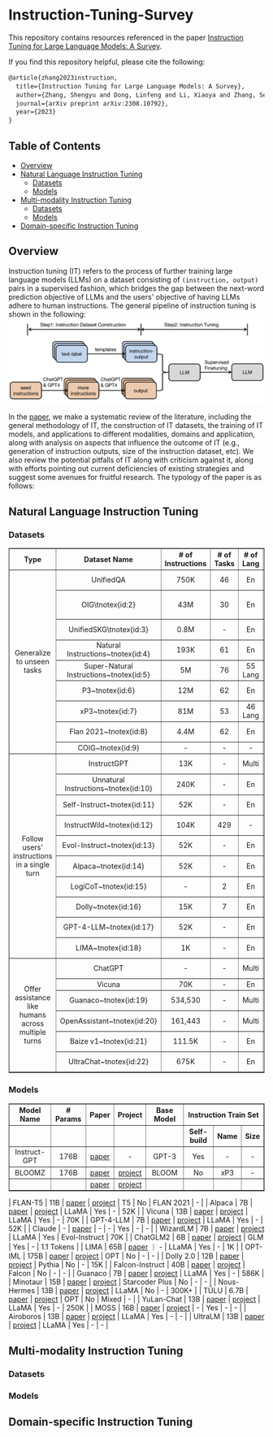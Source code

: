 # Instruction-Tuning-Survey

This repository contains resources referenced in the paper [Instruction Tuning for Large Language Models: A Survey](https://arxiv.org/abs/2308.10792). 

If you find this repository helpful, please cite the following:
```latex
@article{zhang2023instruction,
  title={Instruction Tuning for Large Language Models: A Survey},
  author={Zhang, Shengyu and Dong, Linfeng and Li, Xiaoya and Zhang, Sen and Sun, Xiaofei and Wang, Shuhe and Li, Jiwei and Hu, Runyi and Zhang, Tianwei and Wu, Fei and others},
  journal={arXiv preprint arXiv:2308.10792},
  year={2023}
}
```

## Table of Contents 
* [Overview](#Overview)
* [Natural Language Instruction Tuning](Instruction-Tuned-LLMs)
  * [Datasets](#Datasets)
  * [Models](#Models)
* [Multi-modality Instruction Tuning](Multi-modality-Instruction-Tuning)
  * [Datasets](#Datasets)
  * [Models](#Models)
* [Domain-specific Instruction Tuning](Domain-specific-Instruction-Tuning)
  

## Overview

Instruction tuning (IT) refers to the process of further training large language models (LLMs) on a dataset consisting 
of `(instruction, output)` pairs
 in a supervised fashion, 
which bridges the gap between the next-word prediction objective of LLMs and the users' objective of having LLMs adhere 
to human instructions. The general pipeline of instruction tuning is shown in the following: 
![project](./assets/method_overview.png)

In the [paper](https://arxiv.org/abs/2308.10792), we make a systematic review of the literature, including the general methodology of IT, 
the construction of IT datasets, the training of IT models, 
and applications to different modalities, domains and application, along with analysis on aspects that influence the outcome of IT (e.g., generation of instruction outputs, size of the instruction dataset, etc). We also 
review the potential pitfalls of IT along with criticism against it, along with efforts
pointing out current deficiencies of existing strategies and suggest some avenues for fruitful research.
The typology of the paper is as follows: 



## Natural Language Instruction Tuning

### Datasets

<table border="1" align="center" style="text-align:center;">
<tr>
        <th style="width:400px;">Type</th>
        <th>Dataset Name</th> 
        <th># of Instructions</th>
        <th># of Tasks</th>
        <th># of Lang</th>
        <th>Construction</th>
        <th>Open Source</th>
  
</tr>
<tr>
        <td rowspan="9" align="center">Generalize to unseen tasks</td>
        <td align="center">UnifiedQA</td> 
        <td align="center">750K</td>
        <td align="center">46</td>
        <td align="center">En</td>
        <td align="center">human-crafted</td>
        <td align="center">Yes</td>
</tr>
<tr>
        <td align="center">OIG\tnotex{id:2}</td> 
        <td align="center">43M</td>
        <td align="center">30</td>
        <td align="center">En</td>
        <td align="center">human-model-mixed</td>
        <td align="center">Yes</td>
</tr>
<tr>
		<td align="center">UnifiedSKG\tnotex{id:3}</td>
		<td align="center">0.8M</td>
		<td align="center">-</td>
		<td align="center">En</td>
		<td align="center">human-crafted</td>
		<td align="center">Yes</td>
</tr>
<tr>
		<td align="center">Natural Instructions~tnotex{id:4}</td>
		<td align="center">193K</td>
		<td align="center">61</td>
		<td align="center">En</td>
		<td align="center">human-crafted</td>
		<td align="center">Yes</td>
</tr>
<tr>
		<td align="center">Super-Natural Instructions~tnotex{id:5}</td>
		<td align="center">5M</td>
		<td align="center">76</td>
		<td align="center">55 Lang</td>
		<td align="center">human-crafted</td>
		<td align="center">Yes</td>
</tr>
<tr>
		<td align="center">P3~tnotex{id:6}</td>
		<td align="center">12M</td>
		<td align="center">62</td>
		<td align="center">En</td>
		<td align="center">human-crafted</td>
		<td align="center">Yes</td>
</tr>
<tr>
		<td align="center">xP3~tnotex{id:7}</td>
		<td align="center">81M</td>
		<td align="center">53</td>
		<td align="center">46 Lang</td>
		<td align="center">human-crafted</td>
		<td align="center">Yes</td>
</tr>
<tr>
		<td align="center">Flan 2021~tnotex{id:8}</td>
		<td align="center">4.4M</td>
		<td align="center">62</td>
		<td align="center">En</td>
		<td align="center">human-crafted</td>
		<td align="center">Yes</td>
</tr>
<tr>
		<td align="center">COIG~tnotex{id:9}</td>
		<td align="center">-</td>
		<td align="center">-</td>
		<td align="center">-</td>
		<td align="center">-</td>
		<td align="center">Yes</td>
</tr>
<tr>
        <td rowspan="10" align="center">Follow users' instructions in a single turn</td>
		<td align="center">InstructGPT</td>
		<td align="center">13K</td>
		<td align="center">-</td>
		<td align="center">Multi</td>
		<td align="center">human-crafted</td>
		<td align="center">No</td>
</tr>
<tr>
		<td align="center">Unnatural Instructions~tnotex{id:10}</td>
		<td align="center">240K</td>
		<td align="center">-</td>
		<td align="center">En</td>
		<td align="center">InstructGPT-generated</td>
		<td align="center">Yes</td>
</tr>
<tr>
		<td align="center">Self-Instruct~tnotex{id:11}</td>
		<td align="center">52K</td>
		<td align="center">-</td>
		<td align="center">En</td>
		<td align="center">InstructGPT-generated</td>
		<td align="center">Yes</td>
</tr>
<tr>
		<td align="center">InstructWild~tnotex{id:12}</td>
		<td align="center">104K</td>
		<td align="center">429</td>
		<td align="center">-</td>
		<td align="center">model-generated</td>
		<td align="center">Yes</td>
</tr>
<tr>
		<td align="center">Evol-Instruct~tnotex{id:13}</td>
		<td align="center">52K</td>
		<td align="center">-</td>
		<td align="center">En</td>
		<td align="center">ChatGPT-generated</td>
		<td align="center">Yes</td>
</tr>
<tr>
		<td align="center">Alpaca~tnotex{id:14}</td>
		<td align="center">52K</td>
		<td align="center">-</td>
		<td align="center">En</td>
		<td align="center">InstructGPT-generated</td>
		<td align="center">Yes</td>
</tr>
<tr>
		<td align="center">LogiCoT~tnotex{id:15}</td>
		<td align="center">-</td>
		<td align="center">2</td>
		<td align="center">En</td>
		<td align="center">GPT-4-generated</td>
		<td align="center">Yes</td>
</tr>
<tr>
		<td align="center">Dolly~tnotex{id:16}</td>
		<td align="center">15K</td>
		<td align="center">7</td>
		<td align="center">En</td>
		<td align="center">human-crafted</td>
		<td align="center">Yes</td>
</tr>
<tr>
		<td align="center">GPT-4-LLM~tnotex{id:17}</td>
		<td align="center">52K</td>
		<td align="center">-</td>
		<td align="center">En</td>
		<td align="center">Zh</td>
		<td align="center">GPT-4-generated</td>
		<td align="center">Yes</td>
</tr>
<tr>
		<td align="center">LIMA~tnotex{id:18}</td>
		<td align="center">1K</td>
		<td align="center">-</td>
		<td align="center">En</td>
		<td align="center">human-crafted</td>
		<td align="center">Yes</td>
</tr>
<tr>
        <td rowspan="9" align="center">Offer assistance like humans across multiple turns</td>
		<td align="center">ChatGPT</td>
		<td align="center">-</td>
		<td align="center">-</td>
		<td align="center">Multi</td>
		<td align="center">human-crafted</td>
		<td align="center">No</td>
</tr>
<tr>
		<td align="center">Vicuna</td>
		<td align="center">70K</td>
		<td align="center">-</td>
		<td align="center">En</td>
		<td align="center">user-shared</td>
		<td align="center">No</td>
</tr>
<tr>
		<td align="center">Guanaco~tnotex{id:19}</td>
		<td align="center">534,530</td>
		<td align="center">-</td>
		<td align="center">Multi</td>
		<td align="center">model-generated</td>
		<td align="center">Yes</td>
</tr>
<tr>
		<td align="center">OpenAssistant~tnotex{id:20}</td>
		<td align="center">161,443</td>
		<td align="center">-</td>
		<td align="center">Multi</td>
		<td align="center">human-crafted</td>
		<td align="center">Yes</td>
</tr>
<tr>
		<td align="center">Baize v1~tnotex{id:21}</td>
		<td align="center">111.5K</td>
		<td align="center">-</td>
		<td align="center">En</td>
		<td align="center">ChatGPT-generated</td>
		<td align="center">Yes</td>
</tr>
<tr>
		<td align="center">UltraChat~tnotex{id:22}</td>
		<td align="center">675K</td>
		<td align="center">-</td>
		<td align="center">En</td>
		<td align="center">Zh</td>
		<td align="center">model-generated</td>
		<td align="center">Yes</td>
</tr>
</table>

### Models

<table border="1" align="center" style="text-align:center;">
    <tr>
        <th>Model Name</th>
        <th># Params</th> 
        <th>Paper</th>
        <th>Project</th>
        <th>Base Model</th>
        <th colspan="3">Instruction Train Set</th>
    </tr>
    <tr>
        <th></th>
        <th></th>
        <th></th>
        <th></th>
        <th></th>
        <th>Self-build</th>
        <th>Name</th>
        <th>Size</th>
    </tr>
    <tr>
        <td align="center">Instruct-GPT</td>
        <td align="center">176B</td>
        <td align="center"><a href="https://www.example.com/project1" target="_blank">paper</a></td>
        <td align="center">-</td>
        <td align="center">GPT-3</td>
        <td align="center">Yes</td>
        <td align="center">-</td>
        <td align="center">-</td>
    </tr>
    <tr>
        <td align="center">BLOOMZ</td>
        <td align="center">176B</td>
        <td align="center"><a href="https://www.example.com/project1" target="_blank">paper</a></td>
        <td align="center"><a href="https://huggingface.co/bigscience/bloomz" target="_blank">project</a></td>
        <td align="center">BLOOM</td>
        <td align="center">No</td>
        <td align="center">xP3</td>
        <td align="center">-</td>
    </tr>
    <tr>
        <td align="center"></td>
        <td align="center"></td>
        <td align="center"><a href="https://www.example.com/project1" target="_blank">paper</a></td>
        <td align="center"><a href="https://www.example.com/project1" target="_blank">project</a></td>
        <td align="center"></td>
        <td align="center"></td>
        <td align="center"></td>
        <td align="center"></td>
    </tr>
</table>



| FLAN-T5 | 11B   |  [paper]()   |     [project](https://huggingface.co/google/flan-t5-xxl)    | T5      | No   | FLAN 2021 | - | 
| Alpaca | 7B     |  [paper]()  |    [project](https://github.com/tatsu-lab/stanford_alpaca)  | LLaMA   | Yes       | -  | 52K  | 
| Vicuna | 13B    |  [paper]()  |    [project](https://github.com/lm-sys/FastChat)   | LLaMA   | Yes       | -  | 70K  | 
| GPT-4-LLM | 7B    |  [paper]()   |     [project](https://github.com/Instruction-Tuning-with-GPT-4/GPT-4-LLM)  | LLaMA   | Yes       | -  | 52K | 
| Claude | -     |  [paper]()  |     -     | -       | Yes       | -  | - | 
| WizardLM | 7B   |  [paper]()   |    [project](https://github.com/nlpxucan/WizardLM)   | LLaMA   | Yes       | Evol-Instruct | 70K  | 
| ChatGLM2 | 6B   |  [paper]()   |    [project](https://github.com/THUDM/ChatGLM2-6B)   | GLM     | Yes       | -  | 1.1 Tokens | 
| LIMA | 65B   | [paper]() ｜  -  | LLaMA   | Yes       | -  | 1K  | 
| OPT-IML | 175B |  [paper]()  |    [project](https://huggingface.co/facebook/opt-iml-30b)   | OPT     | No | -  | - | 
| Dolly 2.0 | 12B  |  [paper]()  |    [project](https://github.com/databrickslabs/dolly)    | Pythia  | No  | -  | 15K  | 
| Falcon-Instruct | 40B  |  [paper]()  |   [project](https://huggingface.co/tiiuae/falcon-40b-instruct)    | Falcon  | No  | -  | - | 
| Guanaco | 7B   |  [paper]()  |    [project](https://huggingface.co/JosephusCheung/Guanaco)    | LLaMA   | Yes       | -  | 586K | 
| Minotaur | 15B   |  [paper]()   |    [project](https://huggingface.co/openaccess-ai-collective/minotaur-15b)  | Starcoder Plus | No   | -  | -  | 
| Nous-Hermes | 13B  |  [paper]()   |    [project](https://huggingface.co/NousResearch/Nous-Hermes-13b)   | LLaMA   | No   | -  | 300K+ | 
| TÜLU  | 6.7B  |  [paper]()  |   [project](https://github.com/allenai/open-instruct)   | OPT     | No     | Mixed     | - | 
| YuLan-Chat | 13B  |  [paper]()  |    [project](https://github.com/RUC-GSAI/YuLan-Chat)    | LLaMA   | Yes     | -  | 250K  | 
| MOSS  | 16B   |  [paper]()  |    [project](https://github.com/OpenLMLab/MOSS)   | -  | Yes | -  | -  | 
| Airoboros  | 13B   |  [paper]() |    [project](https://github.com/jondurbin/airoboros)    | LLaMA   | Yes       | -  | -  | 
| UltraLM | 13B    |  [paper]() |    [project](https://github.com/thunlp/UltraChat)   | LLaMA   | Yes       | -  | - | 

## Multi-modality Instruction Tuning

### Datasets

### Models

## Domain-specific Instruction Tuning


